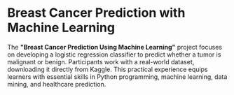 # Breast Cancer Prediction with Machine Learning

The **"Breast Cancer Prediction Using Machine Learning"** project focuses on developing a logistic regression classifier to predict whether a tumor is malignant or benign. Participants work with a real-world dataset, downloading it directly from Kaggle. This practical experience equips learners with essential skills in Python programming, machine learning, data mining, and healthcare prediction.
